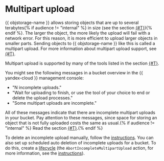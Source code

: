 # Multipart upload

{{ objstorage-name }} allows storing objects that are up to several terabytes{% if audience != "internal" %} in size (see the section [{#T}](limits.md)){% endif %}. The larger the object, the more likely the upload will fail with a network error. For this reason, it is more efficient to upload larger objects in smaller parts. Sending objects to {{ objstorage-name }} like this is called a multipart upload. For more information about multipart upload support, see [{#T}](../s3/api-ref/multipart.md).

Multipart upload is supported by many of the tools listed in the section [{#T}](../tools/index.md).

You might see the following messages in a bucket overview in the {{ yandex-cloud }} management console:

- "N incomplete uploads."
- "Wait for uploading to finish, or use the tool of your choice to end or delete the upload processes."
- "Some multipart uploads are incomplete."

All of these messages indicate that there are incomplete multipart uploads in your bucket. Pay attention to these messages, since space for storing an object that is not fully uploaded costs the same as usual.{% if audience != "internal" %} Read the section [{#T}](../pricing.md).{% endif %}

To delete an incomplete upload manually, follow the [instructions](../operations/objects/deleting-multipart.md). You can also set up scheduled auto deletion of incomplete uploads for a bucket. To do this, create a [lifecycle](lifecycles.md) (the `AbortIncompleteMultipartUpload` action, for more information, see the [instructions](../operations/buckets/lifecycles.md)).

